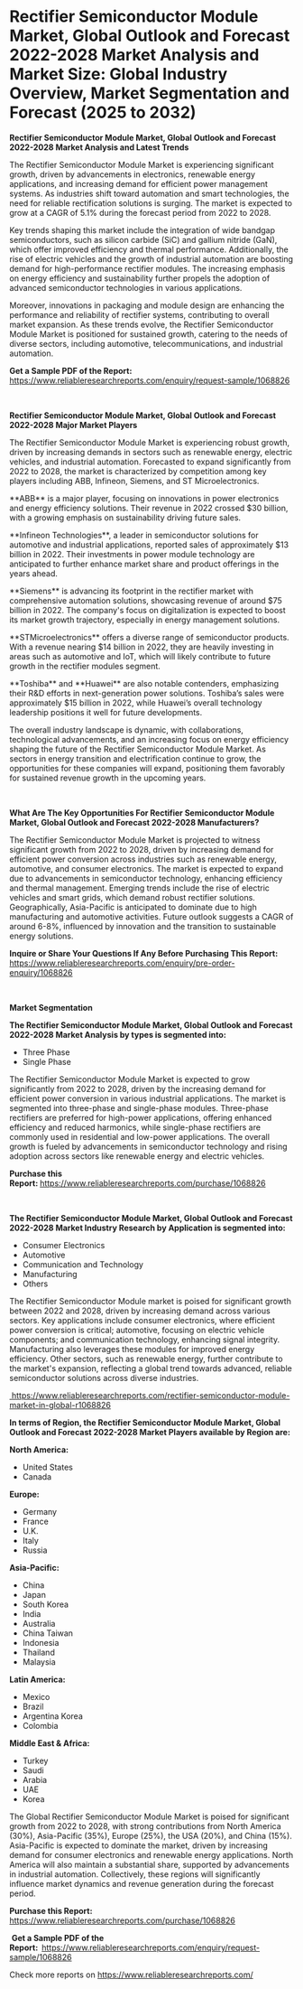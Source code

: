 <p><h1>Rectifier Semiconductor Module Market, Global Outlook and Forecast 2022-2028 Market Analysis and Market Size: Global Industry Overview, Market Segmentation and Forecast (2025 to 2032)</h1></p><p><strong>Rectifier Semiconductor Module Market, Global Outlook and Forecast 2022-2028 Market Analysis and Latest Trends</strong></p>
<p><p>The Rectifier Semiconductor Module Market is experiencing significant growth, driven by advancements in electronics, renewable energy applications, and increasing demand for efficient power management systems. As industries shift toward automation and smart technologies, the need for reliable rectification solutions is surging. The market is expected to grow at a CAGR of 5.1% during the forecast period from 2022 to 2028.</p><p>Key trends shaping this market include the integration of wide bandgap semiconductors, such as silicon carbide (SiC) and gallium nitride (GaN), which offer improved efficiency and thermal performance. Additionally, the rise of electric vehicles and the growth of industrial automation are boosting demand for high-performance rectifier modules. The increasing emphasis on energy efficiency and sustainability further propels the adoption of advanced semiconductor technologies in various applications.</p><p>Moreover, innovations in packaging and module design are enhancing the performance and reliability of rectifier systems, contributing to overall market expansion. As these trends evolve, the Rectifier Semiconductor Module Market is positioned for sustained growth, catering to the needs of diverse sectors, including automotive, telecommunications, and industrial automation.</p></p>
<p><strong>Get a Sample PDF of the Report:&nbsp;</strong> <a href="https://www.reliableresearchreports.com/enquiry/request-sample/1068826?utm_campaign=2641&utm_medium=2&utm_source=Github&utm_content=ia&utm_term=21032025&utm_id=rectifier-semiconductor-module-market-global-outlook-and-forecast-2022-2028">https://www.reliableresearchreports.com/enquiry/request-sample/1068826</a></p>
<p>&nbsp;</p>
<p><strong>Rectifier Semiconductor Module Market, Global Outlook and Forecast 2022-2028 Major Market Players</strong></p>
<p><p>The Rectifier Semiconductor Module Market is experiencing robust growth, driven by increasing demands in sectors such as renewable energy, electric vehicles, and industrial automation. Forecasted to expand significantly from 2022 to 2028, the market is characterized by competition among key players including ABB, Infineon, Siemens, and ST Microelectronics.</p><p>**ABB** is a major player, focusing on innovations in power electronics and energy efficiency solutions. Their revenue in 2022 crossed $30 billion, with a growing emphasis on sustainability driving future sales.</p><p>**Infineon Technologies**, a leader in semiconductor solutions for automotive and industrial applications, reported sales of approximately $13 billion in 2022. Their investments in power module technology are anticipated to further enhance market share and product offerings in the years ahead.</p><p>**Siemens** is advancing its footprint in the rectifier market with comprehensive automation solutions, showcasing revenue of around $75 billion in 2022. The company's focus on digitalization is expected to boost its market growth trajectory, especially in energy management solutions.</p><p>**STMicroelectronics** offers a diverse range of semiconductor products. With a revenue nearing $14 billion in 2022, they are heavily investing in areas such as automotive and IoT, which will likely contribute to future growth in the rectifier modules segment.</p><p>**Toshiba** and **Huawei** are also notable contenders, emphasizing their R&D efforts in next-generation power solutions. Toshiba’s sales were approximately $15 billion in 2022, while Huawei’s overall technology leadership positions it well for future developments.</p><p>The overall industry landscape is dynamic, with collaborations, technological advancements, and an increasing focus on energy efficiency shaping the future of the Rectifier Semiconductor Module Market. As sectors in energy transition and electrification continue to grow, the opportunities for these companies will expand, positioning them favorably for sustained revenue growth in the upcoming years.</p></p>
<p>&nbsp;</p>
<p><strong>What Are The Key Opportunities For Rectifier Semiconductor Module Market, Global Outlook and Forecast 2022-2028 Manufacturers?</strong></p>
<p><p>The Rectifier Semiconductor Module Market is projected to witness significant growth from 2022 to 2028, driven by increasing demand for efficient power conversion across industries such as renewable energy, automotive, and consumer electronics. The market is expected to expand due to advancements in semiconductor technology, enhancing efficiency and thermal management. Emerging trends include the rise of electric vehicles and smart grids, which demand robust rectifier solutions. Geographically, Asia-Pacific is anticipated to dominate due to high manufacturing and automotive activities. Future outlook suggests a CAGR of around 6-8%, influenced by innovation and the transition to sustainable energy solutions.</p></p>
<p><strong>Inquire or Share Your Questions If Any Before Purchasing This Report:</strong> <a href="https://www.reliableresearchreports.com/enquiry/pre-order-enquiry/1068826?utm_campaign=2641&utm_medium=2&utm_source=Github&utm_content=ia&utm_term=21032025&utm_id=rectifier-semiconductor-module-market-global-outlook-and-forecast-2022-2028">https://www.reliableresearchreports.com/enquiry/pre-order-enquiry/1068826</a></p>
<p>&nbsp;</p>
<p><strong>Market Segmentation</strong></p>
<p><strong>The Rectifier Semiconductor Module Market, Global Outlook and Forecast 2022-2028 Market Analysis by types is segmented into:</strong></p>
<p><ul><li>Three Phase</li><li>Single Phase</li></ul></p>
<p><p>The Rectifier Semiconductor Module Market is expected to grow significantly from 2022 to 2028, driven by the increasing demand for efficient power conversion in various industrial applications. The market is segmented into three-phase and single-phase modules. Three-phase rectifiers are preferred for high-power applications, offering enhanced efficiency and reduced harmonics, while single-phase rectifiers are commonly used in residential and low-power applications. The overall growth is fueled by advancements in semiconductor technology and rising adoption across sectors like renewable energy and electric vehicles.</p></p>
<p><strong>Purchase this Report:&nbsp;</strong><a href="https://www.reliableresearchreports.com/purchase/1068826?utm_campaign=2641&utm_medium=2&utm_source=Github&utm_content=ia&utm_term=21032025&utm_id=rectifier-semiconductor-module-market-global-outlook-and-forecast-2022-2028">https://www.reliableresearchreports.com/purchase/1068826</a></p>
<p>&nbsp;</p>
<p><strong>The Rectifier Semiconductor Module Market, Global Outlook and Forecast 2022-2028 Market Industry Research by Application is segmented into:</strong></p>
<p><ul><li>Consumer Electronics</li><li>Automotive</li><li>Communication and Technology</li><li>Manufacturing</li><li>Others</li></ul></p>
<p><p>The Rectifier Semiconductor Module market is poised for significant growth between 2022 and 2028, driven by increasing demand across various sectors. Key applications include consumer electronics, where efficient power conversion is critical; automotive, focusing on electric vehicle components; and communication technology, enhancing signal integrity. Manufacturing also leverages these modules for improved energy efficiency. Other sectors, such as renewable energy, further contribute to the market's expansion, reflecting a global trend towards advanced, reliable semiconductor solutions across diverse industries.</p></p>
<p><a href="https://www.reliableresearchreports.com/rectifier-semiconductor-module-market-in-global-r1068826?utm_campaign=2641&utm_medium=2&utm_source=Github&utm_content=ia&utm_term=21032025&utm_id=rectifier-semiconductor-module-market-global-outlook-and-forecast-2022-2028">&nbsp;https://www.reliableresearchreports.com/rectifier-semiconductor-module-market-in-global-r1068826</a></p>
<p><strong>In terms of Region, the Rectifier Semiconductor Module Market, Global Outlook and Forecast 2022-2028 Market Players available by Region are:</strong></p>
<p>
    <p> <strong> North America: </strong>
        <ul>
            <li>United States</li>
            <li>Canada</li>
        </ul>
        </p> 
    <p> <strong> Europe: </strong>
        <ul>
            <li>Germany</li>
            <li>France</li>
            <li>U.K.</li>
            <li>Italy</li>
            <li>Russia</li>
        </ul>
        </p> 
    <p> <strong> Asia-Pacific: </strong>
        <ul>
            <li>China</li>
            <li>Japan</li>
            <li>South Korea</li>
            <li>India</li>
            <li>Australia</li>
            <li>China Taiwan</li>
            <li>Indonesia</li>
            <li>Thailand</li>
            <li>Malaysia</li>
        </ul>
        </p> 
    <p> <strong> Latin America: </strong>
        <ul>
            <li>Mexico</li>
            <li>Brazil</li>
            <li>Argentina Korea</li>
            <li>Colombia</li>
        </ul>
        </p> 
    <p> <strong> Middle East & Africa: </strong>
        <ul>
            <li>Turkey</li>
            <li>Saudi</li>
            <li>Arabia</li>
            <li>UAE</li>
            <li>Korea</li>
        </ul>
    </p>
    </p>
<p><p>The Global Rectifier Semiconductor Module Market is poised for significant growth from 2022 to 2028, with strong contributions from North America (30%), Asia-Pacific (35%), Europe (25%), the USA (20%), and China (15%). Asia-Pacific is expected to dominate the market, driven by increasing demand for consumer electronics and renewable energy applications. North America will also maintain a substantial share, supported by advancements in industrial automation. Collectively, these regions will significantly influence market dynamics and revenue generation during the forecast period.</p></p>
<p><strong>Purchase this Report: </strong><a href="https://www.reliableresearchreports.com/purchase/1068826?utm_campaign=2641&utm_medium=2&utm_source=Github&utm_content=ia&utm_term=21032025&utm_id=rectifier-semiconductor-module-market-global-outlook-and-forecast-2022-2028">https://www.reliableresearchreports.com/purchase/1068826</a></p>
<p>&nbsp;<strong>Get a Sample PDF of the Report:&nbsp;&nbsp;</strong><a href="https://www.reliableresearchreports.com/enquiry/request-sample/1068826?utm_campaign=2641&utm_medium=2&utm_source=Github&utm_content=ia&utm_term=21032025&utm_id=rectifier-semiconductor-module-market-global-outlook-and-forecast-2022-2028">https://www.reliableresearchreports.com/enquiry/request-sample/1068826</a></p>
<p><strong></strong></p>
<p>Check more reports on <a href="https://www.reliableresearchreports.com/?utm_campaign=2641&utm_medium=2&utm_source=Github&utm_content=ia&utm_term=21032025&utm_id=rectifier-semiconductor-module-market-global-outlook-and-forecast-2022-2028">https://www.reliableresearchreports.com/</a></p>